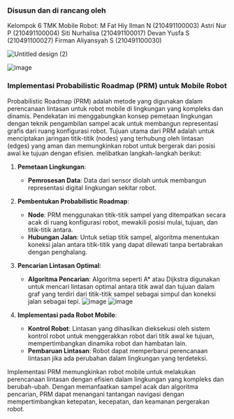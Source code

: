 ### Disusun dan di rancang oleh
Kelompok 6 TMK Mobile Robot:
M Fat Hiy Ilman N 			(210491100003)
Astri Nur P 				(210491100004)
Siti Nurhalisa 			(210491100017)
Devan Yusfa S 			(210491100027)
Firman Aliyansyah S 		(210491100030)


![Untitled design (2)](https://github.com/devanys/PRM-mobile-robot/assets/145944367/4db39160-c5dc-4843-8296-f861937839b6)


![image](https://github.com/devanys/PRM-mobile-robot/assets/145944367/90ea5fc5-ac98-4d7b-aa30-3aa4d42a4b1e)


### Implementasi Probabilistic Roadmap (PRM) untuk Mobile Robot

Probabilistic Roadmap (PRM) adalah metode yang digunakan dalam perencanaan lintasan untuk robot mobile di lingkungan yang kompleks dan dinamis. Pendekatan ini menggabungkan konsep pemetaan lingkungan dengan teknik pengambilan sampel acak untuk membangun representasi grafis dari ruang konfigurasi robot. Tujuan utama dari PRM adalah untuk menciptakan jaringan titik-titik (nodes) yang terhubung oleh lintasan (edges) yang aman dan memungkinkan robot untuk bergerak dari posisi awal ke tujuan dengan efisien. melibatkan langkah-langkah berikut:

1. **Pemetaan Lingkungan**:
   - **Pemrosesan Data**: Data dari sensor diolah untuk membangun representasi digital lingkungan sekitar robot.

2. **Pembentukan Probabilistic Roadmap**:
   - **Node**: PRM menggunakan titik-titik sampel yang ditempatkan secara acak di ruang konfigurasi robot, mewakili posisi mulai, tujuan, dan titik-titik antara.
   - **Hubungan Jalan**: Untuk setiap titik sampel, algoritma menentukan koneksi jalan antara titik-titik yang dapat dilewati tanpa bertabrakan dengan penghalang.

3. **Pencarian Lintasan Optimal**:
   - **Algoritma Pencarian**: Algoritma seperti A* atau Dijkstra digunakan untuk mencari lintasan optimal antara titik awal dan tujuan dalam graf yang terdiri dari titik-titik sampel sebagai simpul dan koneksi jalan sebagai tepi.
![image](https://github.com/devanys/PRM-mobile-robot/assets/145944367/cbcb24ea-b4d2-42c4-acb3-3b54052e2b04)
![image](https://github.com/devanys/PRM-mobile-robot/assets/145944367/b28f5f82-0ae5-4134-8002-ceaaa912ac6d)

4. **Implementasi pada Robot Mobile**:
   - **Kontrol Robot**: Lintasan yang dihasilkan dieksekusi oleh sistem kontrol robot untuk menggerakkan robot dari titik awal ke tujuan, mempertimbangkan dinamika robot dan hambatan lain.
   - **Pembaruan Lintasan**: Robot dapat memperbarui perencanaan lintasan jika ada perubahan dalam lingkungan yang terdeteksi.

Implementasi PRM memungkinkan robot mobile untuk melakukan perencanaan lintasan dengan efisien dalam lingkungan yang kompleks dan berubah-ubah. Dengan memanfaatkan sampel acak dan algoritma pencarian, PRM dapat menangani tantangan navigasi dengan mempertimbangkan ketepatan, kecepatan, dan keamanan pergerakan robot.

